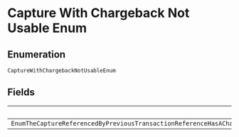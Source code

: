 
# Capture With Chargeback Not Usable Enum

## Enumeration

`CaptureWithChargebackNotUsableEnum`

## Fields

| Name |
|  --- |
| `EnumTheCaptureReferencedByPreviousTransactionReferenceHasAChargebackAndHenceCannotBeUsedForThisOrderPleaseUseAPreviousTransactionReferenceWhichDoesNotHaveAChargeback` |

